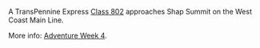 A TransPennine Express [Class 802](https://en.wikipedia.org/wiki/British_Rail_Class_802) approaches Shap Summit on the West Coast Main Line.

More info: [Adventure Week 4](./2023-01-30-adventure-week-4).

